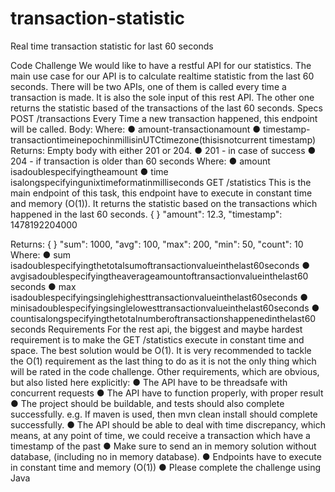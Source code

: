 # transaction-statistic
Real time transaction statistic for last 60 seconds

 Code Challenge
We would like to have a restful API for our statistics. The main use case for our API is to calculate realtime statistic from the last 60 seconds. There will be two APIs, one of them is called every time a transaction is made. It is also the sole input of this rest API. The other one returns the statistic based of the transactions of the last 60 seconds.
Specs
POST /transactions
Every Time a new transaction happened, this endpoint will be called. Body:
Where:
● amount​​-​transactionamount
● timestamp​-​transactiontimeinepochinmillisinUTCtimezone(thisisnotcurrent
timestamp)
Returns: Empty body with either 201 or 204.
● 201 - in case of success
● 204 - if transaction is older than 60 seconds
Where:
● amount​isadoublespecifyingtheamount
● time​​isalongspecifyingunixtimeformatinmilliseconds GET /statistics
This is the main endpoint of this task, this endpoint have to execute in constant time and memory (O(1)). It returns the statistic based on the transactions which happened in the last 60 seconds.
 {
}
​"amount": 12.3, "timestamp": 1478192204000

 Returns:
 {
}
"sum": 1000, "avg": 100, "max": 200, "min": 50, "count": 10
Where:
● sum​​isadoublespecifyingthetotalsumoftransactionvalueinthelast60seconds
● avg​​isadoublespecifyingtheaverageamountoftransactionvalueinthelast60
seconds
● max​​isadoublespecifyingsinglehighesttransactionvalueinthelast60seconds
● min​​isadoublespecifyingsinglelowesttransactionvalueinthelast60seconds
● count​​isalongspecifyingthetotalnumberoftransactionshappenedinthelast60
seconds
Requirements
For the rest api, the biggest and maybe hardest requirement is to make the​ ​GET /statistics execute in constant time and space. The best solution would be O(1). It is very recommended to tackle the O(1) requirement as the last thing to do as it is not the only thing which will be rated in the code challenge.
Other requirements, which are obvious, but also listed here explicitly:
● The API have to be threadsafe with concurrent requests
● The API have to function properly, with proper result
● The project should be buildable, and tests should also complete successfully. e.g. If
maven is used, then mvn clean install should complete successfully.
● The API should be able to deal with time discrepancy, which means, at any point of time,
we could receive a transaction which have a timestamp of the past
● Make sure to send an in memory solution without database, (including no in memory
database).
● Endpoints have to execute in constant time and memory (O(1))
● Please complete the challenge using Java

